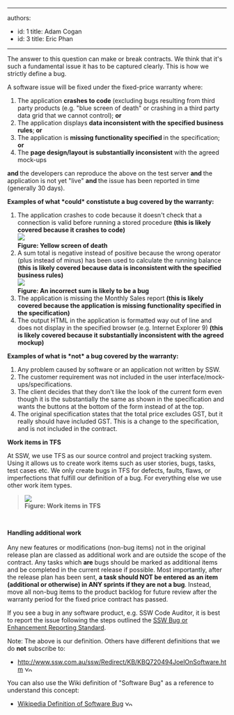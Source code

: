 

---
authors:
  - id: 1
    title: Adam Cogan
  - id: 3
    title: Eric Phan
---




<span class='intro'> The answer to this question can make or break contracts. We think that it's such a fundamental issue it has to be captured clearly. This is how we strictly define a bug.
 </span>


  <p>A software issue will be fixed under the fixed-price warranty where&#58; </p>
<ol>
    <li>The application <strong>crashes to code </strong>(excluding bugs&#160;resulting from&#160;third party products (e.g. &quot;blue screen of death&quot; or crashing in a third party data grid that we cannot control); <strong>or </strong></li>
    <li>The application displays <strong>data inconsistent with the specified business rules</strong>;<strong> or</strong> </li>
    <li>The application is <strong>missing functionality&#160;<strong>specified&#160;</strong></strong>in the specification; <strong>or</strong> </li>
    <li>The <strong>page design/layout is substantially inconsistent</strong> with the agreed mock-ups </li>
</ol>
<p><strong>and </strong>the developers can reproduce the above on the test server <strong>and </strong>the application is not yet &quot;live&quot; <strong>and </strong>the issue has been reported in time (generally 30 days).</p>
<strong>Examples of what *could* constistute a bug covered by the warranty&#58;</strong>
<ol>
    <li>The application crashes to code&#160;because it doesn't check that a connection is valid before running a stored procedure <strong>(this is likely covered because it crashes to code)<br>
    <span><img src="/Management/RulesToSuccessfulProjects/PublishingImages/YellowScreenofDeath.jpg" /><br>
    <span style="font-weight&#58;normal;"><strong><span style="" class="ms-rtecustom-figurenormal">Figure&#58; Yellow screen of death</span></strong></span></span></strong></li>
    <li>A sum total is negative instead of positive because the wrong operator (plus instead of minus) has been used to calculate the running balance <strong>(this is likely&#160;covered because data is inconsistent with the specified business rules)<br>
    <span><img src="/Management/RulesToSuccessfulProjects/PublishingImages/IncorrectSum.jpg" /><br>
    <span style="font-weight&#58;normal;"><strong><span style="" class="ms-rtecustom-figurenormal">Figure&#58; An incorrect sum is likely to be a bug</span></strong></span></span></strong></li>
    <li>The application is missing the Monthly Sales report <strong>(this is likely covered because the application is missing functionality specified in the specification)</strong> </li>
    <li>The output HTML in the application is formatted way out of line and does not display in the specified browser (e.g. Internet Explorer 9) <strong>(this is likely covered because it substantially inconsistent with the agreed mockup)<br>
    </strong></li>
</ol>
<strong>Examples of what is *not* a bug covered by the warranty&#58;</strong>
<ol>
    <li>Any problem caused by software or an application not written by SSW. </li>
    <li>The customer requirement was not included in the user interface/mock-ups/specifications. </li>
    <li>The client decides that they don't like the look of the current form even though it is the substantially the same as shown in the specification and wants the buttons at the bottom of the form instead of at the top. </li>
    <li>The original specification states that the total price excludes GST, but it really should have included GST. This is a change to the specification, and is not included in the contract. </li>
</ol>
<p><strong>Work items in TFS</strong></p>
<p>At SSW, we use TFS as our source control and project tracking system. Using it allows us to create work items such as user stories, bugs, tasks, test cases etc. We only create bugs in TFS for defects, faults, flaws, or imperfections that fulfill our definition of a bug. For everything else we use other work item types.</p>
<blockquote>
<p><strong><span><span style="font-weight&#58;normal;"><strong><span style="" class="ms-rtecustom-figurenormal"><img src="/Management/RulesToSuccessfulProjects/PublishingImages/WorkItemsTFS.jpg" /><br>
Figure&#58; Work items in TFS<br>
</span></strong></span></span></strong></p>
</blockquote>
<p><strong><br>
</strong></p>
<p><strong>Handling additional work</strong><br>
<br>
Any new features or modifications (non-bug items) not in the original release plan are classed as additional work and are outside the scope of the contract. Any tasks which <strong>are</strong> bugs should be marked as additional items and be completed in the current release if possible. Most importantly, after the release plan has been sent, <strong>a task should NOT be entered as an item (additional or otherwise) in ANY sprints if they are not a bug</strong>. Instead, move all non-bug items to the product backlog for future review after the warranty period for the fixed price contract has passed.</p>
<p>If you see a bug in any software product, e.g. SSW Code Auditor, it is best to report the issue following the steps outlined the <a href="http&#58;//www.ssw.com.au/ssw/Standards/Support/BugReportOrEnhancement.aspx">SSW Bug or Enhancement Reporting Standard</a>.</p>
<div class="greyBox">Note&#58; The above is our definition. Others have different definitions that we do <strong>not</strong> subscribe to&#58;
<ul>
    <li><a target="_blank" href="http&#58;//www.ssw.com.au/ssw/Redirect/KB/KBQ720494JoelOnSoftware.htm">http&#58;//www.ssw.com.au/ssw/Redirect/KB/KBQ720494JoelOnSoftware.htm</a>&#160;<img height="11" width="17" src="http&#58;//www.ssw.com.au/ssw/Images/LeaveSite.gif" alt="You are about to leave the SSW site" /> </li>
</ul>
</div>
<div class="greyBox">You can also use the Wiki definition of &quot;Software Bug&quot; as a reference to understand this concept&#58;
<ul>
    <li><a href="http&#58;//en.wikipedia.org/wiki/Software_bug">Wikipedia Definition of Software Bug</a>&#160;<img height="11" width="17" src="http&#58;//www.ssw.com.au/ssw/Images/LeaveSite.gif" alt="You are about to leave the SSW site" /> </li>
</ul>
</div>



